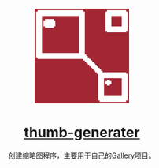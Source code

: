 <div align="center">
  
  ![img](https://github.com/ZoZou02/thumb-generator/blob/main/favicon/android-chrome-192x192.png)
  # [thumb-generater][gallery]
  创建缩略图程序，主要用于自己的[Gallery][gallery]项目。
  
</div>

[gallery]: (https://github.com/ZoZou02/gallery/)
